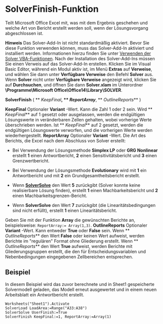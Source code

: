 
# SolverFinish-Funktion

Teilt Microsoft Office Excel mit, was mit dem Ergebnis geschehen und welche Art von Bericht erstellt werden soll, wenn der Lösungsvorgang abgeschlossen ist.


 **Hinweis**  Das Solver-Add-In ist nicht standardmäßig aktiviert. Bevor Sie diese Funktion verwenden können, muss das Solver-Add-In aktiviert und installiert werden. Informationen hierzu finden Sie unter [Verwenden der Solver VBA-Funktionen](37d0aa49-2e5c-5efe-1c69-b5168af1f231.md). Nach der Installation des Solver-Add-Ins müssen Sie einen Verweis auf das Solver-Add-In erstellen. Klicken Sie im Visual Basic Editor, während ein Modul aktiv ist, im Menü  **Extras** auf **Verweise**, und wählen Sie dann unter  **Verfügbare Verweise** den Befehl **Solver** aus. Wenn **Solver** nicht unter **Verfügbare Verweise** angezeigt wird, klicken Sie auf **Durchsuchen**, und öffnen Sie dann  **Solver.xlam** im Unterordner **\Programme\Microsoft Office\Office14\Library\SOLVER**.


 **SolverFinish** ( ** _KeepFinal_**, ** _ReportArray_**, ** _OutlineReports_** )

 **KeepFinal** Optionaler **Variant** -Wert. Kann die Zahl 1 oder 2 sein. Wird ** _KeepFinal_** auf 1 gesetzt oder ausgelassen, werden die endgültigen Lösungswerte in veränderbaren Zellen gehalten, wobei vorherige Werte überschrieben werden. Ist ** _KeepFinal_** auf 2 gesetzt, werden die endgültigen Lösungswerte verworfen, und die vorherigen Werte werden wiederhergestellt.
 **ReportArray** Optionaler **Variant** -Wert. Die Art des Berichts, die Excel nach dem Abschluss von Solver erstellt:

- Bei Verwendung der Lösungsmethode  **Simplex LP** oder **GRG Nonlinear** erstellt **1** einen Antwortbericht, **2** einen Sensitivitätsbericht und **3** einen Grenzwertbericht.
    
- Bei Verwendung der Lösungsmethode  **Evolutionary** wird mit **1** ein Antwortbericht und mit **2** ein Grundgesamtheitsbericht erstellt.
    
- Wenn  **[SolverSolve](40ef53c8-ff54-bdc8-9f8b-bf9a4445ce51.md)** den Wert **5** zurückgibt (Solver konnte keine realisierbare Lösung finden), erstellt **1** einen Machbarkeitsbericht und **2** einen Machbarkeitsgrenzen-Bericht.
    
- Wenn  **SolverSolve** den Wert **7** zurückgibt (die Linearitätsbedingungen sind nicht erfüllt), erstellt **1** einen Linearitätsbericht.
    
Geben Sie mit der Funktion  **Array** die gewünschten Berichte an, beispielsweise: `ReportArray:= Array(1,3)`.
 **OutlineReports** Optionaler **Variant** -Wert. Kann entweder **True** oder **False** sein. Wenn ** _OutlineReports_** den Wert **False** oder keinen Wert aufweist, werden Berichte im "regulären" Format ohne Gliederung erstellt. Wenn ** _OutlineReports_** den Wert **True** aufweist, werden Berichte mit Gliederungsgruppen erstellt, die den für Entscheidungsvariablen und Nebenbedingungen eingegebenen Zellbereichen entsprechen.

## Beispiel

In diesem Beispiel wird das zuvor berechnete und in Sheet1 gespeicherte Solvermodell geladen, das Modell erneut ausgewertet und in einem neuen Arbeitsblatt ein Antwortbericht erstellt.


```
Worksheets("Sheet1").Activate 
SolverLoad LoadArea:=Range("A33:A38") 
SolverSolve UserFinish:=True 
SolverFinish KeepFinal:=1, ReportArray:=Array(1)
```

